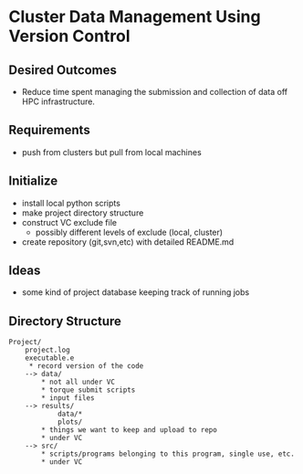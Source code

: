 Cluster Data Management Using Version Control
=============================================

Desired Outcomes
----------------
 * Reduce time spent managing the submission and collection of data
   off HPC infrastructure.

Requirements
------------
 * push from clusters but pull from local machines

Initialize
----------
 * install local python scripts
 * make project directory structure
 * construct VC exclude file
    * possibly different levels of exclude (local, cluster)
 * create repository (git,svn,etc) with detailed README.md

Ideas
-----
 * some kind of project database keeping track of running jobs



Directory Structure
-------------------
    Project/
        project.log
        executable.e
         * record version of the code
        --> data/
            * not all under VC
            * torque submit scripts
            * input files
        --> results/
                data/*
                plots/
            * things we want to keep and upload to repo
            * under VC
        --> src/ 
            * scripts/programs belonging to this program, single use, etc.
            * under VC
